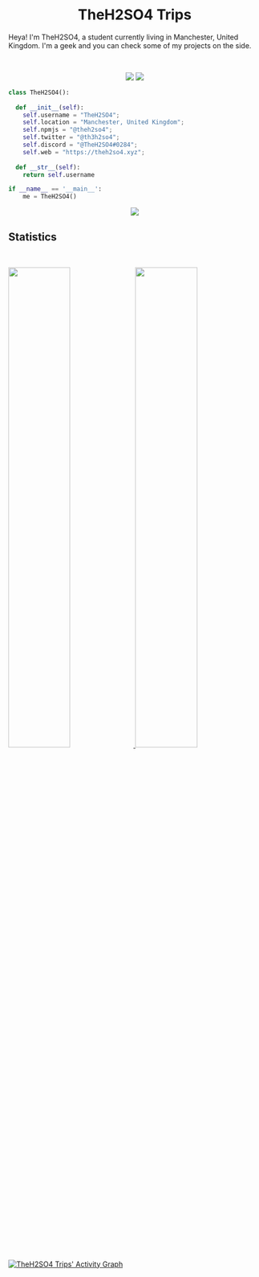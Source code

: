 <h1 align="center">
  <b>TheH2SO4 Trips</b>
</h1>

Heya! I'm TheH2SO4, a student currently living in Manchester, United Kingdom. I'm a geek and you can check some of my projects on the side.

<br>

<p>
<div align="center">
  <img src="https://img.shields.io/badge/-JS-f0db4f?style=for-the-badge&logo=javascript&logoColor=f0db4f&labelColor=282828">
  <img src="https://img.shields.io/badge/-PY-f0db4f?style=for-the-badge&logo=python&logoColor=4b8bbe&labelColor=282828">
</div>
</p>

```python
class TheH2SO4():
    
  def __init__(self):
    self.username = "TheH2SO4";
    self.location = "Manchester, United Kingdom";
    self.npmjs = "@theh2so4";
    self.twitter = "@th3h2so4";
    self.discord = "@TheH2SO4#0284";
    self.web = "https://theh2so4.xyz";
  
  def __str__(self):
    return self.username

if __name__ == '__main__':
    me = TheH2SO4()
```

<div align="center">
  <a href="https://open.spotify.com/user/316uwq2qvkqmtso2lszusqljo4w4">
    <img src="https://spotify-github-profile.vercel.app/api/view?uid=316uwq2qvkqmtso2lszusqljo4w4&cover_image=true&theme=default&bar_color=ffae00&bar_color_cover=true)](https://github.com/kittinan/spotify-github-profile">
  </a>
</div>

## Statistics

<br/>
<p align="left">
  <a href="https://theh2so4.xyz">
  <img width="49.5%" src="https://github-readme-stats.vercel.app/api?username=theh2so4&show_icons=true&theme=gruvbox&hide_border=true" />
    <img width="49.5%" src="https://github-readme-streak-stats.herokuapp.com/?user=theh2so4&theme=gruvbox&hide_border=true" />
  </a>
</p>
<br>

[![TheH2SO4 Trips' Activity Graph](https://activity-graph.herokuapp.com/graph?username=theh2so4&custom_title=TheH2SO4%20Trips's%20Contribution%20Graph&theme=gruvbox&bg_color=282828&hide_border=true&line=d1a01f&point=c58545)](https://theh2so4.xyz)
